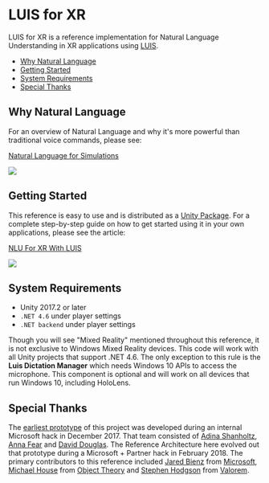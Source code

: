 # LUIS for XR

LUIS for XR is a reference implementation for Natural Language Understanding in XR applications using [LUIS](https://www.luis.ai/home).

- [Why Natural Language](#why-natural-language)
- [Getting Started](#getting-started)
- [System Requirements](#system-requirements)
- [Special Thanks](#special-thanks)
 

## Why Natural Language

For an overview of Natural Language and why it's more powerful than traditional voice commands, please see:

[Natural Language for Simulations](http://www.roadtomr.com/2018/05/08/2508/natural-language-for-simulations)

[![](http://www.roadtomr.com/wp-content/uploads/2018/05/NLSimFeature.png)](http://www.roadtomr.com/2018/05/08/2508/natural-language-for-simulations)


## Getting Started

This reference is easy to use and is distributed as a [Unity Package](http://aka.ms/mrluispack). For a complete step-by-step guide on how to get started using it in your own applications, please see the article:

[NLU For XR With LUIS](http://www.roadtomr.com/2018/05/08/2555/nlu-for-xr-with-luis)

[![](http://www.roadtomr.com/wp-content/uploads/2018/05/LuisXRFeat.png)](http://www.roadtomr.com/2018/05/08/2555/nlu-for-xr-with-luis)


## System Requirements
- Unity 2017.2 or later
- `.NET 4.6` under player settings
- `.NET backend` under player settings

Though you will see "Mixed Reality" mentioned throughout this reference, it is not exclusive to Windows Mixed Reality devices. This code will work with all Unity projects that support .NET 4.6. The only exception to this rule is the **Luis Dictation Manager** which needs Windows 10 APIs to access the microphone. This component is optional and will work on all devices that run Windows 10, including HoloLens.


## Special Thanks ##
The [earliest prototype](https://github.com/ashanhol/LUISMR) of this project was developed during an internal Microsoft hack in December 2017. That team consisted of [Adina Shanholtz](http://adinashanholtz.com), [Anna Fear](https://www.linkedin.com/in/avfear) and [David Douglas](http://www.deadlyfingers.net). The Reference Architecture here evolved out that prototype during a Microsoft + Partner hack in February 2018. The primary contributors to this reference included [Jared Bienz](https://www.linkedin.com/in/jbienz) from [Microsoft](http://www.microsoft.com), [Michael House](https://www.linkedin.com/in/housemichael) from [Object Theory](http://objecttheory.com) and [Stephen Hodgson](https://www.linkedin.com/in/stephenjhodgson) from [Valorem](https://www.valorem.com).

